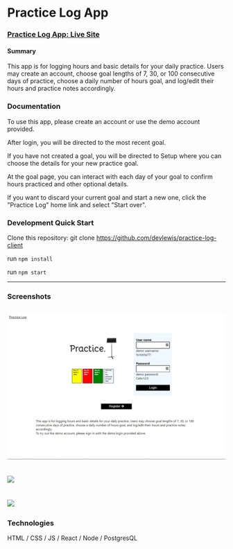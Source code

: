 # Practice Log App

### [Practice Log App: Live Site](https://practice-log-app.devreelewis.now.sh/)


#### Summary

This app is for logging hours and basic details for your daily practice. Users may create an account, choose goal lengths of 7, 30, or 100 consecutive days of practice, choose a daily number of hours goal, and log/edit their hours and practice notes accordingly.
### Documentation

To use this app, please create an account or use the demo account provided.

After login, you will be directed to the most recent goal.

If you have not created a goal, you will be directed to Setup where you can choose the details for your new practice goal.

At the goal page, you can interact with each day of your goal to confirm hours practiced and other optional details.

If you want to discard your current goal and start a new one, click the "Practice Log" home link and select "Start over".

### Development Quick Start

Clone this repository:
git clone https://github.com/devlewis/practice-log-client

run `npm install`

run `npm start`

****
### Screenshots

## ![](assets\Screenshot%202021-05-13%20085823.jpg)

## ![](practice-log-client\assets\daylist.jpg)

## ![](practice-log-client\assets\dayform.jpg)



### Technologies

HTML / CSS / JS / React / Node / PostgresQL
